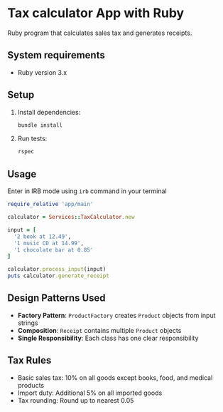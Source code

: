 # Tax calculator App with Ruby
Ruby program that calculates sales tax and generates receipts.

## System requirements
- Ruby version 3.x

## Setup

1. Install dependencies:
   ```bash
   bundle install
   ```

2. Run tests:
   ```bash
   rspec
   ```

## Usage

Enter in IRB mode using `irb` command in your terminal

```ruby
require_relative 'app/main'

calculator = Services::TaxCalculator.new

input = [
  '2 book at 12.49',
  '1 music CD at 14.99',
  '1 chocolate bar at 0.85'
]

calculator.process_input(input)
puts calculator.generate_receipt
```
## Design Patterns Used

- **Factory Pattern**: `ProductFactory` creates `Product` objects from input strings
- **Composition**: `Receipt` contains multiple `Product` objects
- **Single Responsibility**: Each class has one clear responsibility

## Tax Rules

- Basic sales tax: 10% on all goods except books, food, and medical products
- Import duty: Additional 5% on all imported goods
- Tax rounding: Round up to nearest 0.05
